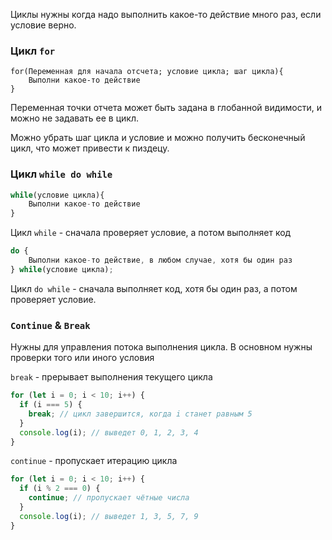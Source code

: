 Циклы нужны когда надо выполнить какое-то действие много раз, если условие верно.

### Цикл `for`
``` JS
for(Переменная для начала отсчета; условие цикла; шаг цикла){
	Выполни какое-то действие
}
```

Переменная точки отчета может быть задана в глобанной видимости, и можно не задавать ее в цикл.

Можно убрать шаг цикла и условие и можно получить бесконечный цикл, что может привести к пиздецу.

### Цикл `while do while`
```js
while(условие цикла){
	Выполни какое-то действие
}
```
Цикл `while` - сначала проверяет условие, а потом выполняет код

```js
do {
	Выполни какое-то действие, в любом случае, хотя бы один раз
} while(условие цикла);
```
Цикл `do while` - сначала выполняет код, хотя бы один раз, а потом проверяет условие. 

### `Continue` & `Break`
Нужны для управления потока выполнения цикла. В основном нужны проверки того или иного условия

`break` - прерывает выполнения текущего цикла
```js
for (let i = 0; i < 10; i++) {
  if (i === 5) {
    break; // цикл завершится, когда i станет равным 5
  }
  console.log(i); // выведет 0, 1, 2, 3, 4
}
```

`continue` - пропускает итерацию цикла 
``` js
for (let i = 0; i < 10; i++) {
  if (i % 2 === 0) {
    continue; // пропускает чётные числа
  }
  console.log(i); // выведет 1, 3, 5, 7, 9
}
```
